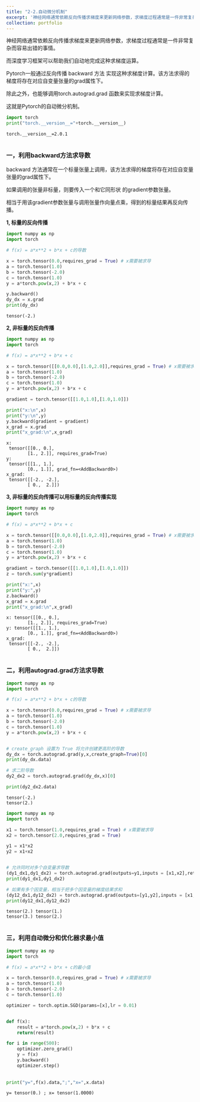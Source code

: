 ```yaml
---
title: "2-2.自动微分机制"
excerpt: '神经网络通常依赖反向传播求梯度来更新网络参数，求梯度过程通常是一件非常复杂而容易出错的事情。<br/><img src="/images/pyspark.png" width="600">'
collection: portfolio
---
```


神经网络通常依赖反向传播求梯度来更新网络参数，求梯度过程通常是一件非常复杂而容易出错的事情。

而深度学习框架可以帮助我们自动地完成这种求梯度运算。

Pytorch一般通过反向传播 backward 方法 实现这种求梯度计算。该方法求得的梯度将存在对应自变量张量的grad属性下。

除此之外，也能够调用torch.autograd.grad 函数来实现求梯度计算。

这就是Pytorch的自动微分机制。


```python
import torch 
print("torch.__version__="+torch.__version__) 
```

    torch.__version__=2.0.1



```python

```

### 一，利用backward方法求导数

backward 方法通常在一个标量张量上调用，该方法求得的梯度将存在对应自变量张量的grad属性下。

如果调用的张量非标量，则要传入一个和它同形状 的gradient参数张量。

相当于用该gradient参数张量与调用张量作向量点乘，得到的标量结果再反向传播。


**1, 标量的反向传播**


```python
import numpy as np 
import torch 

# f(x) = a*x**2 + b*x + c的导数

x = torch.tensor(0.0,requires_grad = True) # x需要被求导
a = torch.tensor(1.0)
b = torch.tensor(-2.0)
c = torch.tensor(1.0)
y = a*torch.pow(x,2) + b*x + c 

y.backward()
dy_dx = x.grad
print(dy_dx)

```

    tensor(-2.)


**2, 非标量的反向传播**


```python
import numpy as np 
import torch 

# f(x) = a*x**2 + b*x + c

x = torch.tensor([[0.0,0.0],[1.0,2.0]],requires_grad = True) # x需要被求导
a = torch.tensor(1.0)
b = torch.tensor(-2.0)
c = torch.tensor(1.0)
y = a*torch.pow(x,2) + b*x + c 

gradient = torch.tensor([[1.0,1.0],[1.0,1.0]])

print("x:\n",x)
print("y:\n",y)
y.backward(gradient = gradient)
x_grad = x.grad
print("x_grad:\n",x_grad)
```

    x:
     tensor([[0., 0.],
            [1., 2.]], requires_grad=True)
    y:
     tensor([[1., 1.],
            [0., 1.]], grad_fn=<AddBackward0>)
    x_grad:
     tensor([[-2., -2.],
            [ 0.,  2.]])


**3, 非标量的反向传播可以用标量的反向传播实现**


```python
import numpy as np 
import torch 

# f(x) = a*x**2 + b*x + c

x = torch.tensor([[0.0,0.0],[1.0,2.0]],requires_grad = True) # x需要被求导
a = torch.tensor(1.0)
b = torch.tensor(-2.0)
c = torch.tensor(1.0)
y = a*torch.pow(x,2) + b*x + c 

gradient = torch.tensor([[1.0,1.0],[1.0,1.0]])
z = torch.sum(y*gradient)

print("x:",x)
print("y:",y)
z.backward()
x_grad = x.grad
print("x_grad:\n",x_grad)

```

    x: tensor([[0., 0.],
            [1., 2.]], requires_grad=True)
    y: tensor([[1., 1.],
            [0., 1.]], grad_fn=<AddBackward0>)
    x_grad:
     tensor([[-2., -2.],
            [ 0.,  2.]])



```python

```

### 二，利用autograd.grad方法求导数


```python
import numpy as np 
import torch 

# f(x) = a*x**2 + b*x + c的导数

x = torch.tensor(0.0,requires_grad = True) # x需要被求导
a = torch.tensor(1.0)
b = torch.tensor(-2.0)
c = torch.tensor(1.0)
y = a*torch.pow(x,2) + b*x + c


# create_graph 设置为 True 将允许创建更高阶的导数 
dy_dx = torch.autograd.grad(y,x,create_graph=True)[0]
print(dy_dx.data)

# 求二阶导数
dy2_dx2 = torch.autograd.grad(dy_dx,x)[0] 

print(dy2_dx2.data)


```

    tensor(-2.)
    tensor(2.)



```python
import numpy as np 
import torch 

x1 = torch.tensor(1.0,requires_grad = True) # x需要被求导
x2 = torch.tensor(2.0,requires_grad = True)

y1 = x1*x2
y2 = x1+x2


# 允许同时对多个自变量求导数
(dy1_dx1,dy1_dx2) = torch.autograd.grad(outputs=y1,inputs = [x1,x2],retain_graph = True)
print(dy1_dx1,dy1_dx2)

# 如果有多个因变量，相当于把多个因变量的梯度结果求和
(dy12_dx1,dy12_dx2) = torch.autograd.grad(outputs=[y1,y2],inputs = [x1,x2])
print(dy12_dx1,dy12_dx2)


```

    tensor(2.) tensor(1.)
    tensor(3.) tensor(2.)



```python

```

### 三，利用自动微分和优化器求最小值


```python
import numpy as np 
import torch 

# f(x) = a*x**2 + b*x + c的最小值

x = torch.tensor(0.0,requires_grad = True) # x需要被求导
a = torch.tensor(1.0)
b = torch.tensor(-2.0)
c = torch.tensor(1.0)

optimizer = torch.optim.SGD(params=[x],lr = 0.01)


def f(x):
    result = a*torch.pow(x,2) + b*x + c 
    return(result)

for i in range(500):
    optimizer.zero_grad()
    y = f(x)
    y.backward()
    optimizer.step()
   
    
print("y=",f(x).data,";","x=",x.data)

```

    y= tensor(0.) ; x= tensor(1.0000)


